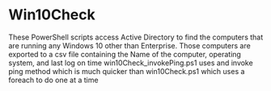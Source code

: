 # Win10Check
These PowerShell scripts access Active Directory to find the computers that are running any Windows 10 other than Enterprise. Those computers are exported to a csv file containing the Name of the computer, operating system, and last log on time
win10Check_invokePing.ps1 uses and invoke ping method which is much quicker than win10Check.ps1 which uses a foreach to do one at a time
